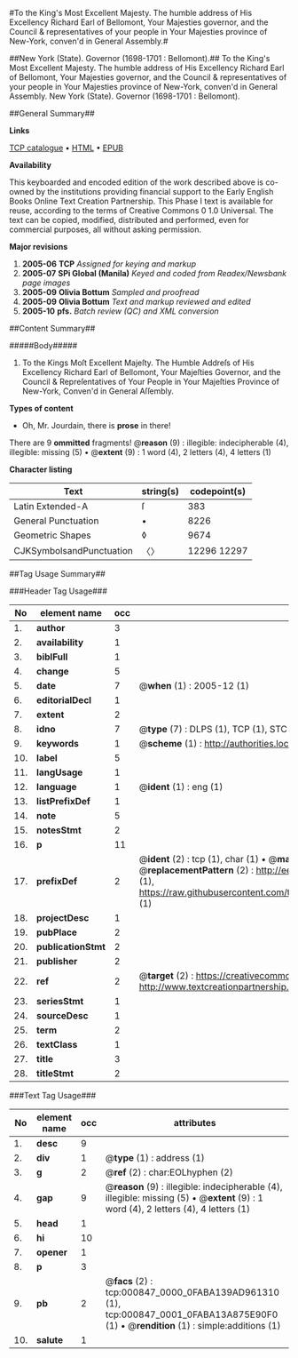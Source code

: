 #To the King's Most Excellent Majesty. The humble address of His Excellency Richard Earl of Bellomont, Your Majesties governor, and the Council & representatives of your people in Your Majesties province of New-York, conven'd in General Assembly.#

##New York (State). Governor (1698-1701 : Bellomont).##
To the King's Most Excellent Majesty. The humble address of His Excellency Richard Earl of Bellomont, Your Majesties governor, and the Council & representatives of your people in Your Majesties province of New-York, conven'd in General Assembly.
New York (State). Governor (1698-1701 : Bellomont).

##General Summary##

**Links**

[TCP catalogue](http://www.ota.ox.ac.uk/tcp/)  • 
[HTML](http://tei.it.ox.ac.uk/tcp/Texts-HTML/free/N00/N00701.html)  • 
[EPUB](http://tei.it.ox.ac.uk/tcp/Texts-EPUB/free/N00/N00701.epub)

**Availability**

This keyboarded and encoded edition of the
	       work described above is co-owned by the institutions
	       providing financial support to the Early English Books
	       Online Text Creation Partnership. This Phase I text is
	       available for reuse, according to the terms of Creative
	       Commons 0 1.0 Universal. The text can be copied,
	       modified, distributed and performed, even for
	       commercial purposes, all without asking permission.

**Major revisions**

1. __2005-06__ __TCP__ *Assigned for keying and markup*
1. __2005-07__ __SPi Global (Manila)__ *Keyed and coded from Readex/Newsbank page images*
1. __2005-09__ __Olivia Bottum__ *Sampled and proofread*
1. __2005-09__ __Olivia Bottum__ *Text and markup reviewed and edited*
1. __2005-10__ __pfs.__ *Batch review (QC) and XML conversion*

##Content Summary##

#####Body#####

1. To the Kings Moſt Excellent Majeſty. The Humble Addreſs of His Excellency Richard Earl of Bellomont, Your Majeſties Governor, and the Council & Repreſentatives of Your People in Your Majeſties Province of New-York, Conven'd in General Aſſembly.

**Types of content**

  * Oh, Mr. Jourdain, there is **prose** in there!

There are 9 **ommitted** fragments! 
 @__reason__ (9) : illegible: indecipherable (4), illegible: missing (5)  •  @__extent__ (9) : 1 word (4), 2 letters (4), 4 letters (1)

**Character listing**


|Text|string(s)|codepoint(s)|
|---|---|---|
|Latin Extended-A|ſ|383|
|General Punctuation|•|8226|
|Geometric Shapes|◊|9674|
|CJKSymbolsandPunctuation|〈〉|12296 12297|

##Tag Usage Summary##

###Header Tag Usage###

|No|element name|occ|attributes|
|---|---|---|---|
|1.|__author__|3||
|2.|__availability__|1||
|3.|__biblFull__|1||
|4.|__change__|5||
|5.|__date__|7| @__when__ (1) : 2005-12 (1)|
|6.|__editorialDecl__|1||
|7.|__extent__|2||
|8.|__idno__|7| @__type__ (7) : DLPS (1), TCP (1), STC (2), NOTIS (1), IMAGE-SET (1), EVANS-CITATION (1)|
|9.|__keywords__|1| @__scheme__ (1) : http://authorities.loc.gov/ (1)|
|10.|__label__|5||
|11.|__langUsage__|1||
|12.|__language__|1| @__ident__ (1) : eng (1)|
|13.|__listPrefixDef__|1||
|14.|__note__|5||
|15.|__notesStmt__|2||
|16.|__p__|11||
|17.|__prefixDef__|2| @__ident__ (2) : tcp (1), char (1)  •  @__matchPattern__ (2) : ([0-9\-]+):([0-9IVX]+) (1), (.+) (1)  •  @__replacementPattern__ (2) : http://eebo.chadwyck.com/downloadtiff?vid=$1&page=$2 (1), https://raw.githubusercontent.com/textcreationpartnership/Texts/master/tcpchars.xml#$1 (1)|
|18.|__projectDesc__|1||
|19.|__pubPlace__|2||
|20.|__publicationStmt__|2||
|21.|__publisher__|2||
|22.|__ref__|2| @__target__ (2) : https://creativecommons.org/publicdomain/zero/1.0/ (1), http://www.textcreationpartnership.org/docs/. (1)|
|23.|__seriesStmt__|1||
|24.|__sourceDesc__|1||
|25.|__term__|2||
|26.|__textClass__|1||
|27.|__title__|3||
|28.|__titleStmt__|2||


###Text Tag Usage###

|No|element name|occ|attributes|
|---|---|---|---|
|1.|__desc__|9||
|2.|__div__|1| @__type__ (1) : address (1)|
|3.|__g__|2| @__ref__ (2) : char:EOLhyphen (2)|
|4.|__gap__|9| @__reason__ (9) : illegible: indecipherable (4), illegible: missing (5)  •  @__extent__ (9) : 1 word (4), 2 letters (4), 4 letters (1)|
|5.|__head__|1||
|6.|__hi__|10||
|7.|__opener__|1||
|8.|__p__|3||
|9.|__pb__|2| @__facs__ (2) : tcp:000847_0000_0FABA139AD961310 (1), tcp:000847_0001_0FABA13A875E90F0 (1)  •  @__rendition__ (1) : simple:additions (1)|
|10.|__salute__|1||
